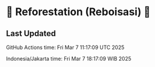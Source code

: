 
# 🌳 Reforestation (Reboisasi) 🌲

## Last Updated

GitHub Actions time: Fri Mar  7 11:17:09 UTC 2025

Indonesia/Jakarta time: Fri Mar  7 18:17:09 WIB 2025
